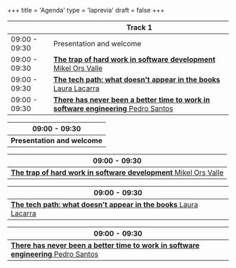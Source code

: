 +++
title = 'Agenda'
type = 'laprevia'
draft = false
+++

<div class="hidden-small table">

|               | Track 1                                                                                                                     |
| ------------- | --------------------------------------------------------------------------------------------------------------------------- |
| 09:00 - 09:30 | Presentation and welcome                                                                                                    |
| 09:00 - 09:30 | [**The trap of hard work in software development** Mikel Ors Valle](/laprevia/speakers/mikel-ors-valle#talk)                |
| 09:00 - 09:30 | [**The tech path: what doesn't appear in the books** Laura Lacarra](/laprevia/speakers/laura-lacarra#talk)                  |
| 09:00 - 09:30 | [**There has never been a better time to work in software engineering** Pedro Santos](/laprevia/speakers/pedro-santos#talk) |

</div>

<div class="hidden-big table">

| 09:00 - 09:30                |
| ---------------------------- |
| **Presentation and welcome** |

| 09:00 - 09:30                                                                                                |
| ------------------------------------------------------------------------------------------------------------ |
| [**The trap of hard work in software development** Mikel Ors Valle](/laprevia/speakers/mikel-ors-valle#talk) |

| 09:00 - 09:30                                                                                              |
| ---------------------------------------------------------------------------------------------------------- |
| [**The tech path: what doesn't appear in the books** Laura Lacarra](/laprevia/speakers/laura-lacarra#talk) |

| 09:00 - 09:30                                                                                                               |
| --------------------------------------------------------------------------------------------------------------------------- |
| [**There has never been a better time to work in software engineering** Pedro Santos](/laprevia/speakers/pedro-santos#talk) |

</div>
